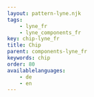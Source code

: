 ```yaml
---
layout: pattern-lyne.njk
tags: 
    - lyne_fr
    - lyne_components_fr
key: chip-lyne_fr
title: Chip
parent: components-lyne_fr
keywords: chip
order: 80
availablelanguages: 
    - de
    - en
---
```

